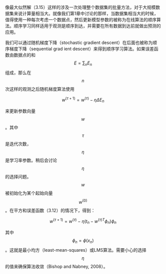 像最大似然解（3.15）这样的涉及一次处理整个数据集的批量方法，对于大规模数据集来说计算量相当大。就像我们第1章中讨论的那样，当数据集相当大的时候，值得使用一种每次考虑一个数据点，然后更新模型参数的被称为在线算法的顺序算法。顺序学习同样适用于观测是顺序到达，并需要在所有数据到达前就做出预测的应用。    

我们可以通过随机梯度下降（stochastic gradient descent）在后面也被称为顺序梯度下降（sequential grad ient descent）来得到顺序学习算法。如果误差函数由数据点的和$$ E = \sum_nE_n $$组成，那么在$$ n $$次这样的观测之后随机梯度算法使用    

$$
w^{(\tau+1)} = w^{(\tau)} - \eta\Delta E_n \tag{3.22}
$$

来更新参数向量$$ w $$。其中$$ \tau $$是迭代次数，$$ \eta $$是学习率参数。稍后会讨论$$ \eta $$的选择问题。$$ w $$被初始化为某个起始向量$$ w^{(0)} $$。在平方和误差函数（3.12）的情况下，得到：    

$$
w^{(\tau+1)} = w^{(\tau)} - \eta(t_n - w^{(\tau)T}\phi_n)\phi_n \tag{3.23}
$$

其中$$ \phi_n = \phi(x_n) $$。这就是最小均方（least-mean-squares）或LMS算法。需要小心的选择$$ \eta $$的值来确保算法收敛（Bishop and Nabney, 2008）。    


